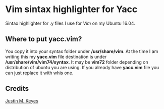 # Vim sintax highlighter for Yacc

Sintax highlighter for .y files I use for *Vim* on my Ubuntu 16.04.

## Where to put yacc.vim?

You copy it into your syntax folder under **/usr/share/vim**. 
At the time I am writing this my **yacc.vim** file destination is under **/usr/share/vim/vim74/syntax**. 
It may be **vim72** folder depending on distribution of ubuntu you are using.
If you already have **yacc.vim** file you can just replace it with whis one. 


## Credits


[Justin M. Keyes](https://github.com/justinmk)
